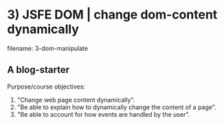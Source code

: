 # 3) JSFE DOM | change dom-content dynamically

filename: 3-dom-manipulate

## A blog-starter

Purpose/course objectives:

1. "Change web page content dynamically".
2. "Be able to explain how to dynamically change the content of a page".
3. "Be able to account for how events are handled by the user".
